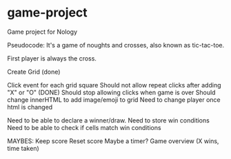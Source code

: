 # game-project

Game project for Nology

Pseudocode:
It's a game of noughts and crosses, also known as tic-tac-toe.

First player is always the cross.

Create Grid (done)

Click event for each grid square
    Should not allow repeat clicks after adding "X" or "O" (DONE)
    Should stop allowing clicks when game is over
    Should change innerHTML to add image/emoji to grid
    Need to change player once html is changed

Need to be able to declare a winner/draw.
Need to store win conditions
Need to be able to check if cells match win conditions


MAYBES:
Keep score
Reset score
Maybe a timer?
Game overview (X wins, time taken)
